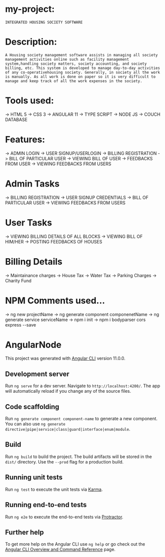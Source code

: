 # my-project:

    INTEGRATED HOUSING SOCIETY SOFTWARE

# Description:

    A Housing society management software assists in managing all society management activities online such as facility management system,handling society matters, society accounting, and society billing, etc. This system is developed to manage day-to-day activities of any co-operativehousing society. Generally, in society all the work is manually. As all work is done on paper so it is very difficult to manage and keep track of all the work expenses in the society.

# Tools used:

-> HTML 5
-> CSS 3
-> ANGULAR 11
-> TYPE SCRIPT
-> NODE JS
-> COUCH DATABASE

# Features:

-> ADMIN LOGIN
-> USER SIGNUP/USERLOGIN
-> BILLING REGISTRATION
-> BILL OF PARTICULAR USER
-> VIEWING BILL OF USER
-> FEEDBACKS FROM USER
-> VIEWING FEEDBACKS FROM USERS

# Admin Tasks

-> BILLING REGISTRATION
-> USER SIGNUP CREDENTIALS
-> BILL OF PARTICULAR USER
-> VIEWING FEEDBACKS FROM USERS

# User Tasks

-> VIEWING BILLING DETAILS OF ALL BLOCKS
-> VIEWING BILL OF HIM/HER
-> POSTING FEEDBACKS OF HOUSES

# Billing Details

-> Maintainance charges
-> House Tax
-> Water Tax
-> Parking Charges
-> Charity Fund

# NPM Comments used...

-> ng new projectName
-> ng generate component componenetName
-> ng generate service serviceName
-> npm i init
-> npm i bodyparser cors express --save

# AngularNode

This project was generated with [Angular CLI](https://github.com/angular/angular-cli) version 11.0.0.

## Development server

Run `ng serve` for a dev server. Navigate to `http://localhost:4200/`. The app will automatically reload if you change any of the source files.

## Code scaffolding

Run `ng generate component component-name` to generate a new component. You can also use `ng generate directive|pipe|service|class|guard|interface|enum|module`.

## Build

Run `ng build` to build the project. The build artifacts will be stored in the `dist/` directory. Use the `--prod` flag for a production build.

## Running unit tests

Run `ng test` to execute the unit tests via [Karma](https://karma-runner.github.io).

## Running end-to-end tests

Run `ng e2e` to execute the end-to-end tests via [Protractor](http://www.protractortest.org/).

## Further help

To get more help on the Angular CLI use `ng help` or go check out the [Angular CLI Overview and Command Reference](https://angular.io/cli) page.
